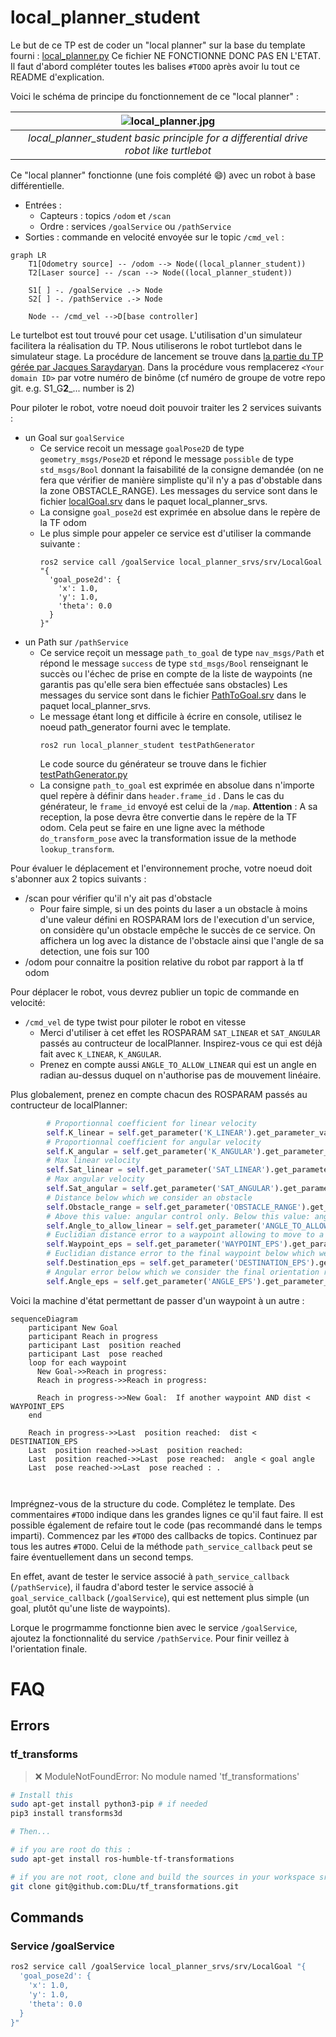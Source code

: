 
# local_planner_student

Le but de ce TP est de coder un "local planner" sur la base du template fourni : [local_planner.py](local_planner_student/local_planner_student/local_planner.py)
Ce fichier NE FONCTIONNE DONC PAS EN L'ETAT. Il faut d'abord compléter toutes les balises `#TODO` après avoir lu tout ce README d'explication.    

Voici le schéma de principe du fonctionnement de ce "local planner" : 

| ![local_planner.jpg](img/local_planner.jpg) |
|:-------:|
| *local_planner_student basic principle for a differential drive robot like turtlebot* |


Ce "local planner" fonctionne (une fois complété :smile:) avec un robot à base différentielle.
- Entrées : 
  - Capteurs : topics `/odom` et `/scan`
  - Ordre : services `/goalService` ou `/pathService` 
- Sorties : commande en velocité envoyée sur le topic `/cmd_vel` :


```mermaid 
graph LR
    T1[Odometry source] -- /odom --> Node((local_planner_student))
    T2[Laser source] -- /scan --> Node((local_planner_student))

    S1[ ] -. /goalService .-> Node
    S2[ ] -. /pathService .-> Node

    Node -- /cmd_vel -->D[base controller]
```

Le turtelbot est tout trouvé pour cet usage. L'utilisation d'un simulateur facilitera la réalisation du TP. Nous utiliserons le robot turtlebot dans le simulateur stage. La procédure de lancement se trouve dans [la partie du TP gérée par Jacques Saraydaryan](https://github.com/jacques-saraydaryan/global_planner_short_path_student/tree/dev_ros2). Dans la procédure vous remplacerez `<Your domain ID>` par votre numéro de binôme (cf numéro de groupe de votre repo git. e.g. S1_G**2**_... number is 2)

Pour piloter le robot, votre noeud doit pouvoir traiter les 2 services suivants :
+ un Goal sur `goalService`
  - Ce service recoit un message `goalPose2D` de type `geometry_msgs/Pose2D` et répond le message `possible` de type `std_msgs/Bool` donnant la faisabilité de la consigne demandée (on ne fera que vérifier de manière simpliste qu'il n'y a pas d'obstable dans la zone OBSTACLE_RANGE). Les messages du service sont dans le fichier [localGoal.srv](local_planner_srvs/srv/LocalGoal.srv) dans le paquet local_planner_srvs.
  - La consigne `goal_pose2d` est exprimée en absolue dans le repère de la TF odom
  - Le plus simple pour appeler ce service est d'utiliser la commande suivante :
    ```{r, engine='bash', count_lines} 
    ros2 service call /goalService local_planner_srvs/srv/LocalGoal "{
      'goal_pose2d': {
        'x': 1.0,
        'y': 1.0,
        'theta': 0.0
      }
    }"
    ```
+ un Path sur `/pathService`
  - Ce service reçoit un message `path_to_goal` de type `nav_msgs/Path` et répond le message `success` de type `std_msgs/Bool` renseignant le succès ou l'échec de prise en compte de la liste de waypoints (ne garantis pas qu'elle sera bien effectuée sans obstacles) Les messages du service sont dans le fichier [PathToGoal.srv](local_planner_srvs/srv/PathToGoal.srv) dans le paquet local_planner_srvs.
  - Le message étant long et difficile à écrire en console, utilisez le noeud path_generator fourni avec le template. 
      ```{r, engine='bash', count_lines} 
      ros2 run local_planner_student testPathGenerator
      ```
      Le code source du générateur se trouve dans le fichier [testPathGenerator.py](local_planner_raph/local_planner_raph/testPathGenerator.py)
  - La consigne `path_to_goal` est exprimée en absolue dans n'importe quel repère à définir dans `header.frame_id` . Dans le cas du générateur, le `frame_id` envoyé est celui de la `/map`. **Attention** : A sa reception, la pose devra être convertie dans le repère de la TF odom. Cela peut se faire en une ligne avec la méthode `do_transform_pose` avec la transformation issue de la methode `lookup_transform`.

Pour évaluer le déplacement et l'environnement proche, votre noeud doit s'abonner aux 2 topics suivants :
+ /scan pour vérifier qu'il n'y ait pas d'obstacle
  - Pour faire simple, si un des points du laser a un obstacle à moins d'une valeur défini en ROSPARAM lors de l'execution d'un service, on considère qu'un obstacle empêche le succès de ce service. On affichera un log avec la distance de l'obstacle ainsi que l'angle de sa detection, une fois sur 100
+ /odom pour connaitre la position relative du robot par rapport à la tf odom


Pour déplacer le robot, vous devrez publier un topic de commande en velocité:
+ `/cmd_vel` de type twist pour piloter le robot en vitesse
  - Merci d'utiliser à cet effet les ROSPARAM `SAT_LINEAR` et `SAT_ANGULAR` passés au contructeur de localPlanner. Inspirez-vous ce qui est déjà fait avec `K_LINEAR`, `K_ANGULAR`. 
  - Prenez en compte aussi `ANGLE_TO_ALLOW_LINEAR` qui est un angle en radian au-dessus duquel on n'authorise pas de mouvement linéaire.   
  
Plus globalement, prenez en compte chacun des ROSPARAM passés au contructeur de localPlanner:

```python
        # Proportionnal coefficient for linear velocity
        self.K_linear = self.get_parameter('K_LINEAR').get_parameter_value().double_value or 1.0
        # Proportionnal coefficient for angular velocity
        self.K_angular = self.get_parameter('K_ANGULAR').get_parameter_value().double_value or 4.0
        # Max linear velocity
        self.Sat_linear = self.get_parameter('SAT_LINEAR').get_parameter_value().double_value or 2.0
        # Max angular velocity
        self.Sat_angular = self.get_parameter('SAT_ANGULAR').get_parameter_value().double_value or (3.14159265359 / 2.0)  # Approximation of pi
        # Distance below which we consider an obstacle
        self.Obstacle_range = self.get_parameter('OBSTACLE_RANGE').get_parameter_value().double_value or 0.5
        # Above this value: angular control only. Below this value: angular and linear control together
        self.Angle_to_allow_linear = self.get_parameter('ANGLE_TO_ALLOW_LINEAR').get_parameter_value().double_value or 0.2
        # Euclidian distance error to a waypoint allowing to move to a new waypoint
        self.Waypoint_eps = self.get_parameter('WAYPOINT_EPS').get_parameter_value().double_value or 0.16
        # Euclidian distance error to the final waypoint below which we consider the position reached
        self.Destination_eps = self.get_parameter('DESTINATION_EPS').get_parameter_value().double_value or 0.003
        # Angular error below which we consider the final orientation reached
        self.Angle_eps = self.get_parameter('ANGLE_EPS').get_parameter_value().double_value or 0.2
```  
  




Voici la machine d'état permettant de passer d'un waypoint à un autre :

```mermaid
sequenceDiagram
    participant New Goal
    participant Reach in progress
    participant Last  position reached
    participant Last  pose reached
    loop for each waypoint
      New Goal->>Reach in progress: 
      Reach in progress->>Reach in progress: 

      Reach in progress->>New Goal:  If another waypoint AND dist < WAYPOINT_EPS
    end
    
    Reach in progress->>Last  position reached:  dist < DESTINATION_EPS
    Last  position reached->>Last  position reached: 
    Last  position reached->>Last  pose reached:  angle < goal angle
    Last  pose reached->>Last  pose reached : .
    
    
```
 


Imprégnez-vous de la structure du code. Complétez le template. Des commentaires `#TODO` indique dans les grandes lignes ce qu'il faut faire. Il est possible également de refaire tout le code (pas recommandé dans le temps imparti).
Commencez par les `#TODO` des callbacks de topics. Continuez par tous les autres `#TODO`. Celui de la méthode `path_service_callback` peut se faire éventuellement dans un second temps.

En effet, avant de tester le service associé à `path_service_callback` (`/pathService`), il faudra d'abord tester le service associé à `goal_service_callback` (`/goalService`), qui est nettement plus simple (un goal, plutôt qu'une liste de waypoints).

Lorque le progrmamme fonctionne bien avec le service `/goalService`, ajoutez la fonctionnalité du service `/pathService`. Pour finir veillez à l'orientation finale.




# FAQ

## Errors

### tf_transforms

> :x: ModuleNotFoundError: No module named 'tf_transformations'
```bash
# Install this
sudo apt-get install python3-pip # if needed
pip3 install transforms3d

# Then...

# if you are root do this :
sudo apt-get install ros-humble-tf-transformations

# if you are not root, clone and build the sources in your workspace src folder :
git clone git@github.com:DLu/tf_transformations.git
```



## Commands

### Service /goalService

```bash
ros2 service call /goalService local_planner_srvs/srv/LocalGoal "{
  'goal_pose2d': {
    'x': 1.0,
    'y': 1.0,
    'theta': 0.0
  }
}"
```
